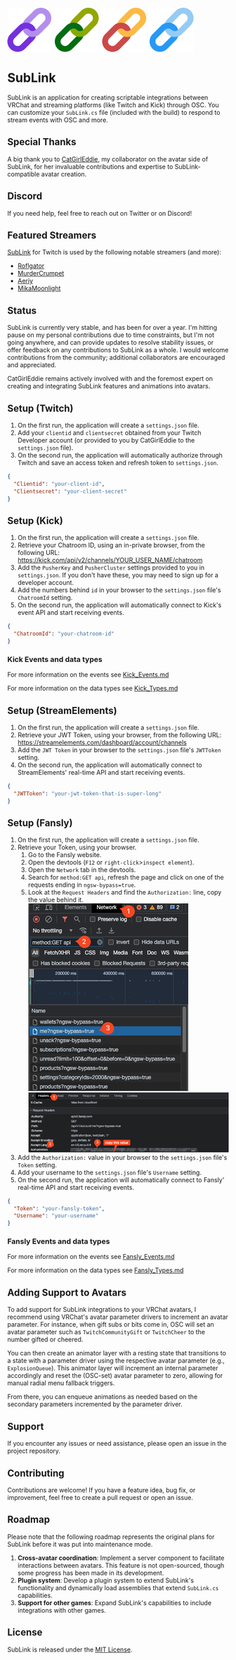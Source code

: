 <img src="Icon/SubLink.png" alt="SubLink Logo" title="SubLink Logo" width="100" height="100">&nbsp;&nbsp;<img src="Icon/SubLinkKick.png" alt="SubLinkKick Logo" title="SubLinkKick Logo" width="100" height="100">&nbsp;&nbsp;<img src="Icon/SubLinkStreamElements.png" alt="SubLinkStreamElements Logo" title="SubLinkStreamElements Logo" width="100" height="100">&nbsp;&nbsp;<img src="Icon/SubLinkFansly.png" alt="SubLinkFansly Logo" title="SubLinkFansly Logo" width="100" height="100">

# SubLink

SubLink is an application for creating scriptable integrations between VRChat and streaming platforms (like Twitch and Kick) through OSC. You can customize your `SubLink.cs` file (included with the build) to respond to stream events with OSC and more.

## Special Thanks

A big thank you to [CatGirlEddie](https://www.twitch.tv/catgirleddie), my collaborator on the avatar side of SubLink, for her invaluable contributions and expertise to SubLink-compatible avatar creation.

## Discord

If you need help, feel free to reach out on Twitter or on Discord!

## Featured Streamers

[SubLink](https://github.com/yewnyx/SubLink) for Twitch is used by the following notable streamers (and more):

- [Roflgator](https://www.twitch.tv/roflgator)
- [MurderCrumpet](https://www.twitch.tv/murdercrumpet)
- [Aeriy](https://www.twitch.tv/aeriy)
- [MikaMoonlight](https://www.twitch.tv/mikamoonlight)

## Status
SubLink is currently very stable, and has been for over a year. I'm hitting pause on my personal contributions due to time constraints, but I'm not going anywhere, and can provide updates to resolve stability issues, or offer feedback on any contributions to SubLink as a whole. I would welcome contributions from the community; additional collaborators are encouraged and appreciated.

CatGirlEddie remains actively involved with and the foremost expert on creating and integrating SubLink features and animations into avatars.

## Setup (Twitch)

1. On the first run, the application will create a `settings.json` file.
2. Add your `clientid` and `clientsecret` obtained from your Twitch Developer account (or provided to you by CatGirlEddie to the `settings.json` file).
3. On the second run, the application will automatically authorize through Twitch and save an access token and refresh token to `settings.json`.

```json
{
  "Clientid": "your-client-id",
  "Clientsecret": "your-client-secret"
}
```

## Setup (Kick)

1. On the first run, the application will create a `settings.json` file.
2. Retrieve your Chatroom ID, using an in-private browser, from the following URL: https://kick.com/api/v2/channels/YOUR_USER_NAME/chatroom
3. Add the `PusherKey` and `PusherCluster` settings provided to you in `settings.json`. If you don't have these, you may need to sign up for a developer account.
4. Add the numbers behind `id` in your browser to the `settings.json` file's `ChatroomId` setting.
5. On the second run, the application will automatically connect to Kick's event API and start receiving events.

```json
{
  "ChatroomId": "your-chatroom-id"
}
```

### Kick Events and data types

For more information on the events see [Kick_Events.md](Docs/Kick_Events.md)

For more information on the data types see [Kick_Types.md](Docs/Kick_Types.md)

## Setup (StreamElements)

1. On the first run, the application will create a `settings.json` file.
2. Retrieve your JWT Token, using your browser, from the following URL: https://streamelements.com/dashboard/account/channels
3. Add the `JWT Token` in your browser to the `settings.json` file's `JWTToken` setting.
4. On the second run, the application will automatically connect to StreamElements' real-time API and start receiving events.

```json
{
  "JWTToken": "your-jwt-token-that-is-super-long"
}
```

## Setup (Fansly)

1. On the first run, the application will create a `settings.json` file.
2. Retrieve your Token, using your browser.
   1. Go to the Fansly website.
   2. Open the devtools (`F12` or `right-click`>`inspect element`).
   3. Open the `Network` tab in the devtools.
   4. Search for `method:GET api`, refresh the page and click on one of the requests ending in `ngsw-bypass=true`.
   5. Look at the `Request Headers` and find the `Authorization:` line, copy the value behind it.  
![Alt text](Docs/token-step-1.png?raw=true "Token Step 1")  
![Alt text](Docs/token-step-2.png?raw=true "Token Step 2")
3. Add the `Authorization:` value in your browser to the `settings.json` file's `Token` setting.
4. Add your username to the `settings.json` file's `Username` setting.
5. On the second run, the application will automatically connect to Fansly' real-time API and start receiving events.

```json
{
  "Token": "your-fansly-token",
  "Username": "your-username"
}
```

### Fansly Events and data types

For more information on the events see [Fansly_Events.md](Docs/Fansly_Events.md)

For more information on the data types see [Fansly_Types.md](Docs/Fansly_Types.md)

## Adding Support to Avatars

To add support for SubLink integrations to your VRChat avatars, I recommend using VRChat's avatar parameter drivers to increment an avatar parameter. For instance, when gift subs or bits come in, OSC will set an avatar parameter such as `TwitchCommunityGift` or `TwitchCheer` to the number gifted or cheered.

You can then create an animator layer with a resting state that transitions to a state with a parameter driver using the respective avatar parameter (e.g., `ExplosionQueue`). This animator layer will increment an internal parameter accordingly and reset the (OSC-set) avatar parameter to zero, allowing for manual radial menu fallback triggers.

From there, you can enqueue animations as needed based on the secondary parameters incremented by the parameter driver.

## Support

If you encounter any issues or need assistance, please open an issue in the project repository.

## Contributing

Contributions are welcome! If you have a feature idea, bug fix, or improvement, feel free to create a pull request or open an issue.

## Roadmap
Please note that the following roadmap represents the original plans for SubLink before it was put into maintenance mode.

1. **Cross-avatar coordination**: Implement a server component to facilitate interactions between avatars. This feature is not open-sourced, though some progress has been made in its development.
2. **Plugin system**: Develop a plugin system to extend SubLink's functionality and dynamically load assemblies that extend `SubLink.cs` capabilities.
3. **Support for other games**: Expand SubLink's capabilities to include integrations with other games.


## License

SubLink is released under the [MIT License](https://opensource.org/licenses/MIT).
